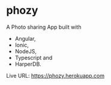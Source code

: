 # phozy
A Photo sharing App built with 
- Angular, 
- Ionic,
- NodeJS, 
- Typescript and 
- HarperDB.


Live URL: https://phozy.herokuapp.com